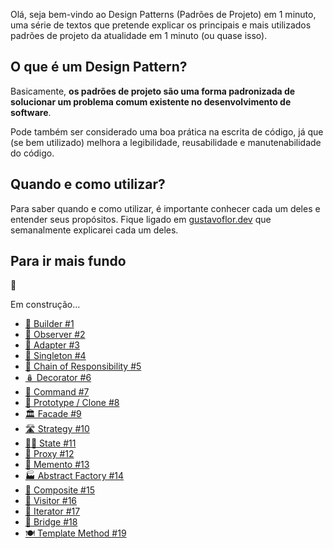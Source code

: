 Olá, seja bem-vindo ao Design Patterns (Padrões de Projeto) em 1 minuto, uma série de textos que pretende explicar os principais e mais utilizados padrões de projeto da atualidade em 1 minuto (ou quase isso).

## O que é um Design Pattern?

Basicamente, **os padrões de projeto são uma forma padronizada de solucionar um problema comum existente no desenvolvimento de software**. 

Pode também ser considerado uma boa prática na escrita de código, já que (se bem utilizado) melhora a legibilidade, reusabilidade e manutenabilidade do código. 

## Quando e como utilizar?

Para saber quando e como utilizar, é importante conhecer cada um deles e entender seus propósitos. Fique ligado em [gustavoflor.dev](https://gustavoflor.dev)  que semanalmente explicarei cada um deles.

## Para ir mais fundo

<aside class="callout">
  <div class="icon">🚧</div>
  <div class="content">
    <p>Em construção…</p>
  </div>
</aside>

- [👷 Builder #1](./design-patterns-em-1-minuto-builder)
- [👀 Observer #2](./design-patterns-em-1-minuto-observer)
- [🧬 Adapter #3](./design-patterns-em-1-minuto-adapter)
- [🔮 Singleton #4](./design-patterns-em-1-minuto-singleton)
- [🔗 Chain of Responsibility #5](./design-patterns-em-1-minuto-chain-of-responsibility)
- [🪆 Decorator #6](./design-patterns-em-1-minuto-decorator)
- [📮 Command #7](./design-patterns-em-1-minuto-command)
- [🤖 Prototype / Clone #8](./design-patterns-em-1-minuto-prototype)
- [🏛️ Facade #9](./design-patterns-em-1-minuto-facade)
- [🛣️ Strategy #10](./design-patterns-em-1-minuto-strategy)
- [🧑‍🔬 State #11](./design-patterns-em-1-minuto-state)
- [🎩 Proxy #12](./design-patterns-em-1-minuto-proxy)
- [📃 Memento #13](./design-patterns-em-1-minuto-memento)
- [🏭 Abstract Factory #14](./design-patterns-em-1-minuto-abstract-factory)
- [🌳 Composite #15](./design-patterns-em-1-minuto-composite)
- [🚶 Visitor #16](./design-patterns-em-1-minuto-visitor)
- [🔄 Iterator #17](./design-patterns-em-1-minuto-iterator)
- [🌉 Bridge #18](./design-patterns-em-1-minuto-bridge)
- [🍽️ Template Method #19](./design-patterns-em-1-minuto-template-method)
